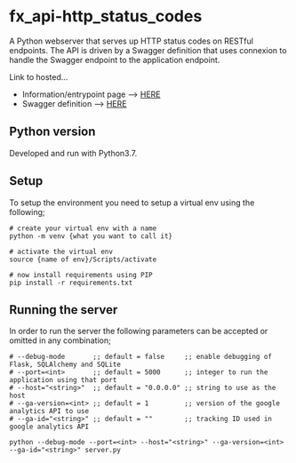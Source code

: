 # fx_api-http_status_codes   
A Python webserver that serves up HTTP status codes on RESTful endpoints. The API is driven by a Swagger definition that uses connexion to handle the Swagger endpoint to the application endpoint.

Link to hosted...
- Information/entrypoint page --> [HERE][1]
- Swagger definition --> [HERE][2]

## Python version
Developed and run with Python3.7.

## Setup
To setup the environment you need to setup a virtual env using the following;

```
# create your virtual env with a name
python -m venv {what you want to call it}

# activate the virtual env
source {name of env}/Scripts/activate

# now install requirements using PIP
pip install -r requirements.txt
```

## Running the server
In order to run the server the following parameters can be accepted or omitted in any combination;
```
# --debug-mode       ;; default = false     ;; enable debugging of Flask, SQLAlchemy and SQLite
# --port=<int>       ;; default = 5000      ;; integer to run the application using that port
# --host="<string>"  ;; default = "0.0.0.0" ;; string to use as the host
# --ga-version=<int> ;; default = 1         ;; version of the google analytics API to use
# --ga-id="<string>" ;; default = ""        ;; tracking ID used in google analytics API

python --debug-mode --port=<int> --host="<string>" --ga-version=<int> --ga-id="<string>" server.py
```
 
[1]: https://crowzfx.co.uk/api/http-status/info
[2]: https://crowzfx.co.uk/api/http-status/v1/ui/
